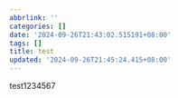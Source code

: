 ```yaml
---
abbrlink: ''
categories: []
date: '2024-09-26T21:43:02.515191+08:00'
tags: []
title: test
updated: '2024-09-26T21:45:24.415+08:00'
---
```

test1234567
